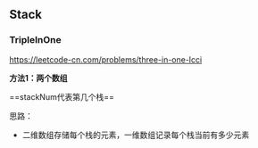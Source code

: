 ## Stack

### TripleInOne

https://leetcode-cn.com/problems/three-in-one-lcci

**方法1：两个数组**

==stackNum代表第几个栈==

思路：

- 二维数组存储每个栈的元素，一维数组记录每个栈当前有多少元素

  